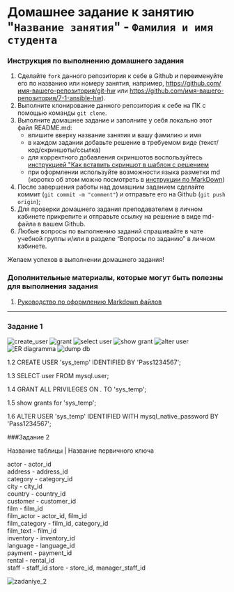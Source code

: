 # Домашнее задание к занятию "`Название занятия`" - `Фамилия и имя студента`


### Инструкция по выполнению домашнего задания

   1. Сделайте `fork` данного репозитория к себе в Github и переименуйте его по названию или номеру занятия, например, https://github.com/имя-вашего-репозитория/git-hw или  https://github.com/имя-вашего-репозитория/7-1-ansible-hw).
   2. Выполните клонирование данного репозитория к себе на ПК с помощью команды `git clone`.
   3. Выполните домашнее задание и заполните у себя локально этот файл README.md:
      - впишите вверху название занятия и вашу фамилию и имя
      - в каждом задании добавьте решение в требуемом виде (текст/код/скриншоты/ссылка)
      - для корректного добавления скриншотов воспользуйтесь [инструкцией "Как вставить скриншот в шаблон с решением](https://github.com/netology-code/sys-pattern-homework/blob/main/screen-instruction.md)
      - при оформлении используйте возможности языка разметки md (коротко об этом можно посмотреть в [инструкции  по MarkDown](https://github.com/netology-code/sys-pattern-homework/blob/main/md-instruction.md))
   4. После завершения работы над домашним заданием сделайте коммит (`git commit -m "comment"`) и отправьте его на Github (`git push origin`);
   5. Для проверки домашнего задания преподавателем в личном кабинете прикрепите и отправьте ссылку на решение в виде md-файла в вашем Github.
   6. Любые вопросы по выполнению заданий спрашивайте в чате учебной группы и/или в разделе “Вопросы по заданию” в личном кабинете.
   
Желаем успехов в выполнении домашнего задания!
   
### Дополнительные материалы, которые могут быть полезны для выполнения задания

1. [Руководство по оформлению Markdown файлов](https://gist.github.com/Jekins/2bf2d0638163f1294637#Code)

---

### Задание 1
![create_user](https://user-images.githubusercontent.com/123411071/233840415-23a181b5-88e3-4d60-87bc-b55529eb697a.png)
![grant](https://user-images.githubusercontent.com/123411071/233840420-739aeb57-6db9-4dcd-8cae-c69a87859a24.png)
![select user](https://user-images.githubusercontent.com/123411071/233840426-62790672-adc2-4b4f-a761-a721baac8c79.png)
![show grant](https://user-images.githubusercontent.com/123411071/233840439-be96eb9c-c134-4434-bd91-0db2a847839b.png)
![alter user](https://user-images.githubusercontent.com/123411071/233840453-16b2e86e-9365-44fa-a9ef-d7fba1fac251.png)
![ER diagramma](https://user-images.githubusercontent.com/123411071/233840464-c051aa0c-cb0e-4f34-be37-fc4baed0fb8c.png)
![dump db](https://user-images.githubusercontent.com/123411071/233840476-0535bada-2baa-47d2-a5fb-8b1e1f648755.png)

1.2 CREATE USER 'sys_temp' IDENTIFIED BY 'Pass1234567';

1.3 SELECT user FROM mysql.user;

1.4 GRANT ALL PRIVILEGES ON *.* TO 'sys_temp';

1.5 show grants for 'sys_temp';

1.6 ALTER USER 'sys_temp' IDENTIFIED WITH mysql_native_password BY 'Pass1234567';

###Задание 2

Название таблицы | Название первичного ключа
         
actor    -                       actor_id  
address    -                     address_id  
category    -                    category_id  
city   -                         city_id   
country    -                     country_id  
customer   -                     customer_id  
film    -                        film_id  
film_actor  -                    actor_id, film_id  
film_category -                  film_id, category_id  
film_text   -                    film_id  
inventory  -                     inventory_id  
language  -                      language_id  
payment  -                       payment_id  
rental   -                       rental_id  
staff  -                         staff_id
store   -                        store_id, manager_staff_id

![zadaniye_2](https://user-images.githubusercontent.com/123411071/233840496-ea2060cf-9d39-480b-a302-b15e316de3f3.png)
